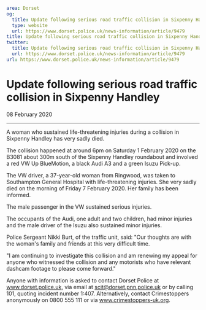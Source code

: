 ```yaml
area: Dorset
og:
  title: Update following serious road traffic collision in Sixpenny Handley
  type: website
  url: https://www.dorset.police.uk/news-information/article/9479
title: Update following serious road traffic collision in Sixpenny Handley |
twitter:
  title: Update following serious road traffic collision in Sixpenny Handley
  url: https://www.dorset.police.uk/news-information/article/9479
url: https://www.dorset.police.uk/news-information/article/9479
```

# Update following serious road traffic collision in Sixpenny Handley

08 February 2020

* * *

A woman who sustained life-threatening injuries during a collision in Sixpenny Handley has very sadly died.

The collision happened at around 6pm on Saturday 1 February 2020 on the B3081 about 300m south of the Sixpenny Handley roundabout and involved a red VW Up BlueMotion, a black Audi A3 and a green Isuzu Pick-up.

The VW driver, a 37-year-old woman from Ringwood, was taken to Southampton General Hospital with life-threatening injuries. She very sadly died on the morning of Friday 7 February 2020. Her family has been informed.

The male passenger in the VW sustained serious injuries.

The occupants of the Audi, one adult and two children, had minor injuries and the male driver of the Isuzu also sustained minor injuries.

Police Sergeant Nikki Burt, of the traffic unit, said: "Our thoughts are with the woman's family and friends at this very difficult time.

"I am continuing to investigate this collision and am renewing my appeal for anyone who witnessed the collision and any motorists who have relevant dashcam footage to please come forward."

Anyone with information is asked to contact Dorset Police at www.dorset.police.uk, via email at scit@dorset.pnn.police.uk or by calling 101, quoting incident number 1:407. Alternatively, contact Crimestoppers anonymously on 0800 555 111 or via www.crimestoppers-uk.org.

